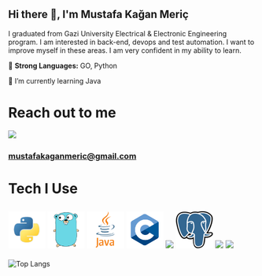 
## Hi there 🚀, I'm Mustafa Kağan Meriç

I graduated from Gazi University Electrical & Electronic Engineering program. I am interested in back-end, devops and test automation. I want to improve myself in these areas. I am very confident in my ability to learn.

:pushpin: **Strong Languages:** GO, Python
  
:pushpin: I’m currently learning Java


# Reach out to me
[<img src="https://upload.wikimedia.org/wikipedia/commons/thumb/8/80/LinkedIn_Logo_2013.svg/2560px-LinkedIn_Logo_2013.svg.png" width="" height="25">](https://www.linkedin.com/in/mustafa-kağan-meriç/)

### mustafakaganmeric@gmail.com


# Tech I Use

<img src="https://raw.githubusercontent.com/github/explore/80688e429a7d4ef2fca1e82350fe8e3517d3494d/topics/python/python.png" width="" height="75"> <img src="https://raw.githubusercontent.com/devicons/devicon/master/icons/go/go-original.svg" width="" height="75"> <img src="https://raw.githubusercontent.com/github/explore/5b3600551e122a3277c2c5368af2ad5725ffa9a1/topics/java/java.png" width="" height="75"> <img src="https://raw.githubusercontent.com/github/explore/f3e22f0dca2be955676bc70d6214b95b13354ee8/topics/c/c.png" width="" height="75"> <img src="https://upload.wikimedia.org/wikipedia/commons/8/87/Sql_data_base_with_logo.png" width="" height="75"> <img src="https://raw.githubusercontent.com/github/explore/80688e429a7d4ef2fca1e82350fe8e3517d3494d/topics/postgresql/postgresql.png" width="" height="75"> <img src="https://camo.githubusercontent.com/6dab63ba91f8aaf9245d806ea2dc6aa3d6eb6a5b1c79fd6f57fba3ededfc605d/68747470733a2f2f7777772e766563746f726c6f676f2e7a6f6e652f6c6f676f732f6769742d73636d2f6769742d73636d2d617232312e737667" width="" height="75"> <img src="https://camo.githubusercontent.com/926c8518051d2fb0f50b237486fb2329df734df8a67c507a2fd85d218f3fc7de/68747470733a2f2f7777772e766563746f726c6f676f2e7a6f6e652f6c6f676f732f646f636b65722f646f636b65722d617232312e737667" width="" height="75">
---


![Top Langs](https://github-readme-stats.vercel.app/api/top-langs/?username=mkaganm&theme=tokyonight&langs_count=10)

<!---
mkaganm/mkaganm is a ✨ special ✨ repository because its `README.md` (this file) appears on your GitHub profile.
You can click the Preview link to take a look at your changes.
--->
<div align="center">
  
</div>
